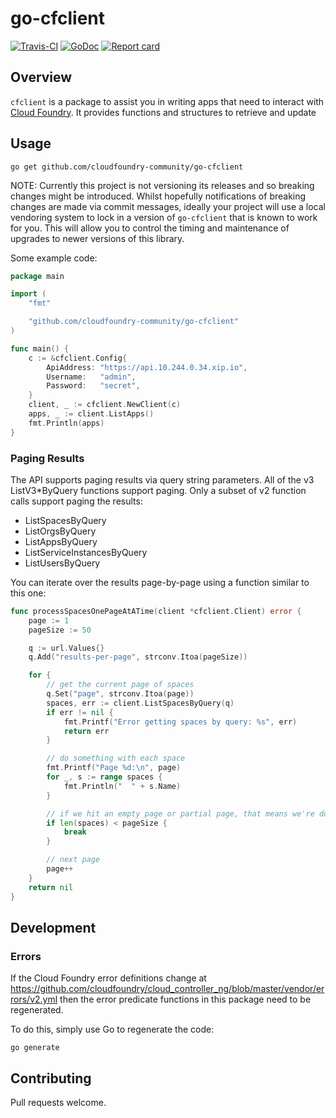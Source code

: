 # go-cfclient
[![Travis-CI](https://travis-ci.org/cloudfoundry-community/go-cfclient.svg)](https://travis-ci.org/cloudfoundry-community/go-cfclient)
[![GoDoc](https://godoc.org/github.com/cloudfoundry-community/go-cfclient?status.svg)](http://godoc.org/github.com/cloudfoundry-community/go-cfclient)
[![Report card](https://goreportcard.com/badge/github.com/cloudfoundry-community/go-cfclient)](https://goreportcard.com/report/github.com/cloudfoundry-community/go-cfclient)

## Overview

`cfclient` is a package to assist you in writing apps that need to interact with [Cloud Foundry](http://cloudfoundry.org).
It provides functions and structures to retrieve and update


## Usage

```
go get github.com/cloudfoundry-community/go-cfclient
```

NOTE: Currently this project is not versioning its releases and so breaking changes might be introduced.
Whilst hopefully notifications of breaking changes are made via commit messages, ideally your project will use a local
vendoring system to lock in a version of `go-cfclient` that is known to work for you.
This will allow you to control the timing and maintenance of upgrades to newer versions of this library.

Some example code:

```go
package main

import (
	"fmt"

	"github.com/cloudfoundry-community/go-cfclient"
)

func main() {
	c := &cfclient.Config{
		ApiAddress: "https://api.10.244.0.34.xip.io",
		Username:   "admin",
		Password:   "secret",
	}
	client, _ := cfclient.NewClient(c)
	apps, _ := client.ListApps()
	fmt.Println(apps)
}
```

### Paging Results

The API supports paging results via query string parameters. All of the v3 ListV3*ByQuery functions support paging. Only a subset of v2 function calls support paging the results:

- ListSpacesByQuery
- ListOrgsByQuery
- ListAppsByQuery
- ListServiceInstancesByQuery
- ListUsersByQuery

You can iterate over the results page-by-page using a function similar to this one:

```go
func processSpacesOnePageAtATime(client *cfclient.Client) error {
	page := 1
	pageSize := 50

	q := url.Values{}
	q.Add("results-per-page", strconv.Itoa(pageSize))

	for {
		// get the current page of spaces
		q.Set("page", strconv.Itoa(page))
		spaces, err := client.ListSpacesByQuery(q)
		if err != nil {
			fmt.Printf("Error getting spaces by query: %s", err)
			return err
		}

		// do something with each space
		fmt.Printf("Page %d:\n", page)
		for _, s := range spaces {
			fmt.Println("  " + s.Name)
		}

		// if we hit an empty page or partial page, that means we're done
		if len(spaces) < pageSize {
			break
		}

		// next page
		page++
	}
	return nil
}
```

## Development

### Errors

If the Cloud Foundry error definitions change at <https://github.com/cloudfoundry/cloud_controller_ng/blob/master/vendor/errors/v2.yml>
then the error predicate functions in this package need to be regenerated.

To do this, simply use Go to regenerate the code:

```
go generate
```

## Contributing

Pull requests welcome.
